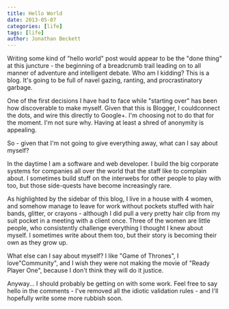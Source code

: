 ```yaml
---
title: Hello World
date: 2013-05-07
categories: [life]
tags: [life]
author: Jonathan Beckett
---
```


Writing some kind of "hello world" post would appear to be the "done thing" at this juncture - the beginning of a breadcrumb trail leading on to all manner of adventure and intelligent debate. Who am I kidding? This is a blog. It's going to be full of navel gazing, ranting, and procrastinatory garbage.

One of the first decisions I have had to face while "starting over" has been how discoverable to make myself. Given that this is Blogger, I couldconnect the dots, and wire this directly to Google+. I'm choosing not to do that for the moment. I'm not sure why. Having at least a shred of anonymity is appealing.

So - given that I'm not going to give everything away, what can I say about myself?

In the daytime I am a software and web developer. I build the big corporate systems for companies all over the world that the staff like to complain about. I sometimes build stuff on the interwebs for other people to play with too, but those side-quests have become increasingly rare.

As highlighted by the sidebar of this blog, I live in a house with 4 women, and somehow manage to leave for work without pockets stuffed with hair bands, glitter, or crayons - although I did pull a very pretty hair clip from my suit pocket in a meeting with a client once. Three of the women are little people, who consistently challenge everything I thought I knew about myself. I sometimes write about them too, but their story is becoming their own as they grow up.

What else can I say about myself? I like "Game of Thrones", I love"Community", and I wish they were not making the movie of "Ready Player One", because I don't think they will do it justice.

Anyway... I should probably be getting on with some work. Feel free to say hello in the comments - I've removed all the idiotic validation rules - and I'll hopefully write some more rubbish soon.